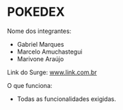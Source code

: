# POKEDEX

Nome dos integrantes: 
- Gabriel Marques
- Marcelo Amuchastegui
- Marivone Araújo

Link do Surge: www.link.com.br

O que funciona:
- Todas as funcionalidades exigidas. 
